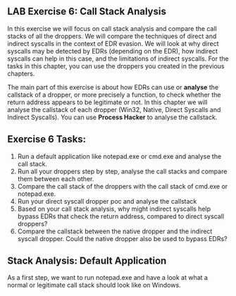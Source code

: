 ## LAB Exercise 6: Call Stack Analysis
In this exercise we will focus on call stack analysis and compare the call stacks of all the droppers. We will compare the techniques of direct and indirect syscalls in the context of EDR evasion. We will look at why direct syscalls may be detected by EDRs (depending on the EDR), how indirect syscalls can help in this case, and the limitations of indirect syscalls. For the tasks in this chapter, you can use the droppers you created in the previous chapters. 

The main part of this exercise is about how EDRs can use or **analyse** the callstack of a dropper, or more precisely a function, to check whether the return address appears to be legitimate or not. In this chapter we will analyse the callstack of each dropper (Win32, Native, Direct Syscalls and Indirect Syscalls). You can use **Process Hacker** to analyse the callstack.

## Exercise 6 Tasks: 
1. Run a default application like notepad.exe or cmd.exe and analyse the call stack.
2. Run all your droppers step by step, analyse the call stacks and compare them between each other.
4. Compare the call stack of the droppers with the call stack of cmd.exe or notepad.exe.  
5. Run your direct syscall dropper poc and analyse the callstack
6. Based on your call stack analysis, why might indirect syscalls help bypass EDRs that check the return address, compared to direct syscall droppers?
7. Compare the callstack between the native dropper and the indirect syscall dropper. Could the native dropper also be used to bypass EDRs? 


## Stack Analysis: Default Application
As a first step, we want to run notepad.exe and have a look at what a normal or legitimate call stack should look like on Windows.




